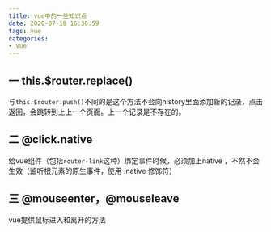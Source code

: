 ```yaml
---
title: vue中的一些知识点
date: 2020-07-18 16:36:59
tags: vue
categories:
- vue
---
```

## 一 this.$router.replace()
与`this.$router.push()`不同的是这个方法不会向history里面添加新的记录，点击返回，会跳转到上上一个页面。上一个记录是不存在的。

## 二 @click.native
给vue组件（包括`router-link`这种）绑定事件时候，必须加上native ，不然不会生效（监听根元素的原生事件，使用 .native 修饰符）

## 三 @mouseenter，@mouseleave
vue提供鼠标进入和离开的方法
